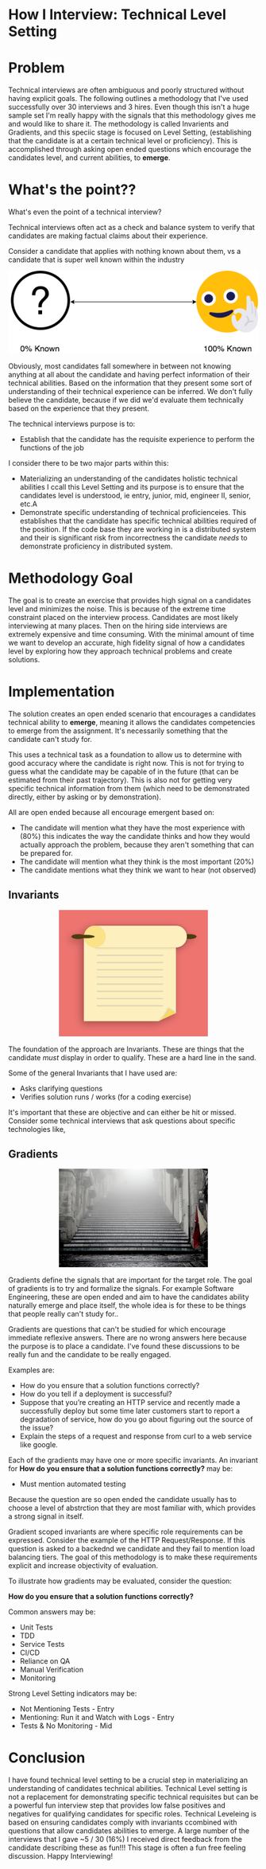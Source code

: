 # How I Interview: Technical Level Setting



# Problem

Technical interviews are often ambiguous and poorly structured without having explicit goals.  The following outlines a methodology that I've used successfully over 30 interviews and 3 hires.  Even though this isn't a huge sample set I'm really happy with the signals that this methodology gives me and would like to share it. The methodology is called Invarients and Gradients, and this speciic stage is focused on Level Setting, (establishing that the candidate is at a certain technical level or proficiency).  This is accomplished through asking open ended questions which encourage the candidates level, and current abilities, to **emerge**.


# What's the point??

What's even the point of a technical interview? 

Technical interviews often act as a check and balance system to verify that candidates are making factual claims about their experience.  

Consider a candidate that applies with nothing known about them, vs a candidate that is super well known within the industry

<p align="center">
  <img src="static/nothing_vs_everything.png">
</p>

Obviously, most candidates fall somewhere in between not knowing anything at all about the candidate and having perfect information of their technical abilities.  Based on the information that they present some sort of understanding of their technical experience can be inferred. We don't fully believe the candidate, because if we did we'd evaluate them technically based on the experience that they present.

The technical interviews purpose is to:

- Establish that the candidate has the requisite experience to perform the functions of the job

I consider there to be two major parts within this:

- Materializing an understanding of the candidates holistic technical abilities I ccall this Level Setting and its purpose is to ensure that the candidates level is understood, ie entry, junior, mid, engineer II, senior, etc.A
- Demonstrate specific understanding of technical proficienceies.  This establishes that the candidate has specific technical abilities required of the position. If the code base they are working in is a distributed system and their is significant risk from incorrectness the candidate *needs* to demonstrate proficiency in distributed system.  


# Methodology Goal 

The goal is to create an exercise that provides high signal on a candidates level and minimizes the noise. This is because of the extreme time constraint placed on the interview process.  Candidates are most likely interviewing at many places.  Then on the hiring side interviews are extremely expensive and time consuming.  With the minimal amount of time we want to develop an accurate, high fidelity signal of how a candidates level by exploring how they approach technical problems and create solutions.

# Implementation

 The solution creates an open ended scenario that encourages a candidates technical ability to **emerge**, meaning it allows the candidates competencies to emerge from the assignment.  It's necessarily something that the candidate can't study for.
 
 This uses a technical task as a foundation to allow us to determine with good accuracy where the candidate is right now.  This is not for trying to guess what the candidate may be capable of in the future (that can be estimated from their past trajectory).  This is also not for getting very specific technical information from them (which need to be demonstrated directly, either by asking or by demonstration).

 All are open ended because all encourage emergent based on:
- The candidate will mention what they have the most experience with (80%) this indicates the way the candidate thinks and how they would actually approach the problem, because they aren't something that can be prepared for.
- The candidate will mention what they think is the most important (20%)
- The candidate mentions what they think we want to hear (not observed)

## Invariants

<p align="center">
  <img src="static/rules.png" width="300px">
</p>

The foundation of the approach are Invariants.  These are things that the candidate *must* display in order to qualify.  These are a hard line in the sand.

Some of the general Invariants that I have used are:
- Asks clarifying questions
- Verifies solution runs / works (for a coding exercise)

It's important that these are objective and can either be hit or missed.  Consider some technical interviews that ask questions about specific technologies like, 


## Gradients 

<p align="center">
  <img src="static/foggy_stairs.jpg" width="300px">
</p>

Gradients define the signals that are important for the target role. The goal of gradients is to try and formalize the signals.    For example Software Engineering, these are open ended and aim to have the candidates ability naturally emerge and place itself, the whole idea is for these to be things that people really can't study for..

Gradients are questions that can't be studied for which encourage immediate reflexive answers.  There are no wrong answers here because the purpose is to place a candidate.  I've found these discussions to be really fun and the candidate to be really engaged.

Examples are:

- How do you ensure that a solution functions correctly?
- How do you tell if a deployment is successful?
- Suppose that you’re creating an HTTP service and recently made a successfully deploy but some time later customers start to report a degradation of service, how do you go about figuring out the source of the issue? 
- Explain the steps of a request and response from curl to a web service like google.

Each of the gradients may have one or more specific invariants.  An invariant for **How do you ensure that a solution functions correctly?** may be:

- Must mention automated testing

Because the question are so open ended the candidate usually has to choose a level of abstrction that they are most familiar with, which provides a strong signal in itself.

Gradient scoped invariants are where specific role requirements can be expressed.  Consider the example of the HTTP Request/Response.  If this question is asked to a backednd we candidate and they fail to mention load balancing tiers.  The goal of this methodology is to make these requirements explicit and increase objectivity of evaluation.  

To illustrate how gradients may be evaluated, consider the question:

**How do you ensure that a solution functions correctly?**

Common answers may be:

- Unit Tests
- TDD
- Service Tests
- CI/CD
- Reliance on QA
- Manual Verification
- Monitoring

Strong Level Setting indicators may be:

- Not Mentioning Tests - Entry
- Mentioning: Run it and Watch with Logs - Entry
- Tests & No Monitoring - Mid

# Conclusion

I have found technical level setting to be a crucial step in materializing an understanding of candidates technical abilities. Technical Level setting is not a replacement for demonstrating specific technical requisites but can be a powerful fun interview step that provides low false positives and negatives for qualifying candidates for specific roles.  Technical Leveleing is based on ensuring candidates comply with invariants ccombined with questions that allow candidates abilities to emerge.  A large number of the interviews that I gave ~5 / 30 (16%) I received direct feedback from the candidate describing these as fun!!! This stage is often a fun free feeling discussion.  Happy Interviewing!
